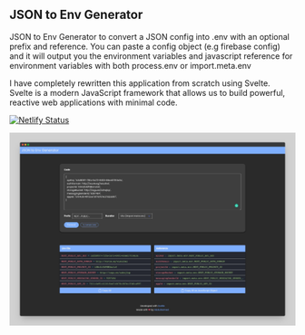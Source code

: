 ## JSON to Env Generator
JSON to Env Generator to convert a JSON config into .env with an optional prefix and reference. You can paste a config object (e.g firebase config) and it will output you the environment variables and javascript reference for environment variables with both process.env or import.meta.env

I have completely rewritten this application from scratch using Svelte. Svelte is a modern JavaScript framework that allows us to build powerful, reactive web applications with minimal code.

[![Netlify Status](https://api.netlify.com/api/v1/badges/e9a3957f-3699-4dd6-bcc8-63bac6d1690d/deploy-status)](https://app.netlify.com/sites/json-to-env-generator/deploys)


[![json to env generator screenshot](readme/json-to-env-generator-screenshot.png "JSON to Env Generator")](https://json-to-env-generator.netlify.app/)